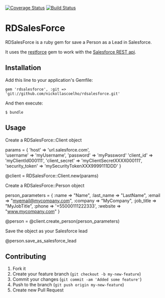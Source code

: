 [![Coverage Status](https://coveralls.io/repos/nickollascoelho/rdsalesforce/badge.png?branch=master)](https://coveralls.io/r/nickollascoelho/rdsalesforce?branch=master)
[![Build Status](https://travis-ci.org/nickollascoelho/rdsalesforce.png?branch=master)](https://travis-ci.org/nickollascoelho/rdsalesforce)

# RDSalesForce

RDSalesForce is a ruby gem for save a Person as a Lead in Salesforce.

It uses the [restforce](https://github.com/ejholmes/restforce) gem to work with the [Salesforce REST api](http://www.salesforce.com/us/developer/docs/api_rest/index.htm).

## Installation

Add this line to your application's Gemfile:

    gem 'rdsalesforce', :git => 'git://github.com/nickollascoelho/rdsalesforce.git'

And then execute:

    $ bundle

## Usage

Create a RDSalesForce::Client object

  params = {
                'host' => 'url.salesforce.com',  
                'username' => 'myUsername', 
                'password' => 'myPassword' 
                'client_id' => 'myClientId000111',
                'client_secret' => 'myClientSecretXXXX000111',
                'security_token' => 'mySecurityTokenXXX9999111DDD'
            }
            
  @client = RDSalesForce::Client.new(params)

Create a RDSalesForce::Person object

  person_parameters = { 
     :name => "Name",
     :last_name => "LastName",
     :email => "myemail@mycompany.com",
     :company => "MyCompany",
     :job_title => "MyJobTitle",
     :phone => '+55000111222333',
     :website => "www.mycompany.com"
  } 
  
  @person = @client.create_person(person_parameters)

Save the object as your Salesforce lead

  @person.save_as_salesforce_lead


## Contributing

1. Fork it
2. Create your feature branch (`git checkout -b my-new-feature`)
3. Commit your changes (`git commit -am 'Added some feature'`)
4. Push to the branch (`git push origin my-new-feature`)
5. Create new Pull Request
